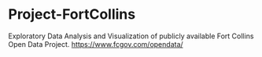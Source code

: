 # Project-FortCollins
Exploratory Data Analysis and Visualization of publicly available Fort Collins Open Data Project.    https://www.fcgov.com/opendata/ 
